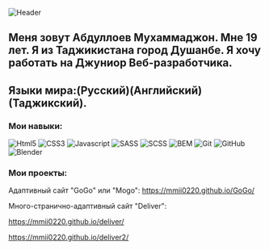![Header](https://github.com/MMII0220/Summary/blob/main/assets/name.jpg)

## Меня зовут Абдуллоев Мухаммаджон. Мне 19 лет. Я из Таджикистана город Душанбе. Я хочу работать на Джуниор Веб-разработчика.

## Языки мира:(Русский)(Английский)(Таджикский).

### Мои навыки:

![Html5](https://img.shields.io/badge/-Html5-df6e08?style=for-the-badge&logo=Html5&logoColor=efecec)
![CSS3](https://img.shields.io/badge/-CSS3-df6e08?style=for-the-badge&logo=CSS3&logoColor=606de0)
![Javascript](https://img.shields.io/badge/-Javascript-df6e08?style=for-the-badge&logo=Javascript&logoColor=f4e216)
![SASS](https://img.shields.io/badge/-SASS-df6e08?style=for-the-badge&logo=SASS&logoColor=f41d6f)
![SCSS](https://img.shields.io/badge/-SCSS-df6e08?style=for-the-badge&logo=SCSS&logoColor=f41d6f)
![BEM](https://img.shields.io/badge/-BEM-df6e08?style=for-the-badge&logo=BEM&logoColor=1b1b1b)
![Git](https://img.shields.io/badge/-Git-df6e08?style=for-the-badge&logo=Git&logoColor=000000)
![GitHub](https://img.shields.io/badge/-GitHub-df6e08?style=for-the-badge&logo=GitHub&logoColor=000000)
![Blender](https://img.shields.io/badge/-Blender-df6e08?style=for-the-badge&logo=Blender&logoColor=fcbf28)

### Мои проекты:

Адаптивный сайт "GoGo" или "Mogo": <a>https://mmii0220.github.io/GoGo/</a>

Много-странично-адаптивный сайт "Deliver":

https://mmii0220.github.io/deliver/

https://mmii0220.github.io/deliver2/
